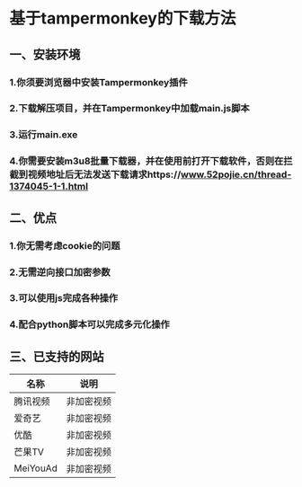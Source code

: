 
# 基于tampermonkey的下载方法

## 一、安装环境
### 1.你须要浏览器中安装Tampermonkey插件
### 2.下载解压项目，并在Tampermonkey中加载main.js脚本
### 3.运行main.exe
### 4.你需要安装m3u8批量下载器，并在使用前打开下载软件，否则在拦截到视频地址后无法发送下载请求https://www.52pojie.cn/thread-1374045-1-1.html

## 二、优点
### 1.你无需考虑cookie的问题
### 2.无需逆向接口加密参数
### 3.可以使用js完成各种操作
### 4.配合python脚本可以完成多元化操作

## 三、已支持的网站
|  名称   | 说明  |
|  ----  | ----  |
| 腾讯视频  | 非加密视频 |
| 爱奇艺  | 非加密视频 |
| 优酷  | 非加密视频 |
| 芒果TV  | 非加密视频 |
| MeiYouAd  | 非加密视频 |
